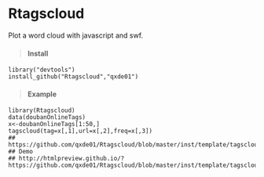 Rtagscloud
==========

Plot a word cloud with javascript and swf.
>#### Install
```
library("devtools")
install_github("Rtagscloud","qxde01")
```
>#### Example
```
library(Rtagscloud)
data(doubanOnlineTags)
x<-doubanOnlineTags[1:50,]
tagscloud(tag=x[,1],url=x[,2],freq=x[,3])
## https://github.com/qxde01/Rtagscloud/blob/master/inst/template/tagscloud.html
## Demo
## http://htmlpreview.github.io/?https://github.com/qxde01/Rtagscloud/blob/master/inst/template/tagscloud.html
```